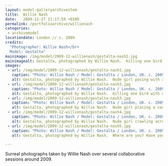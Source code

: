 ```yaml
---
layout: model-galleryarchiveitem
title:  Willie Nash
date:   2009-12-27 21:17:59 +0100
permalink: /portfolioarchive/willienash
categories:
 - archivemodel
locationdate: London // c. 2009
credits:
  "Photographer: Willie Nash</br>
  Model: Gestalta"
mainimage: /img/model/2009-12-willienash/gestalta-nash2.jpg
mainimagealt: Gestalta, photographed by Willie Nash.  Killing one bird with one stone. Nude girl lying under an artificial tree.
images:
 - url: /img/model/2009-12-willienash/gestalta-nash1.jpg
   caption: "Photo: Willie Nash / Model: Gestalta / London, UK. c. 2009"
   alt: Gestalta, photographed by Willie Nash.  Nude girl posing with a coffin, a chair and thirteen glasses of water.
 - url: /img/model/2009-12-willienash/gestalta-nash2.jpg
   caption: "Photo: Willie Nash / Model: Gestalta / London, UK. c. 2009"
   alt: Gestalta, photographed by Willie Nash.  Killing one bird with one stone. Nude girl lying under an artificial tree.
 - url: /img/model/2009-12-willienash/gestalta-nash3.jpg
   caption: "Photo: Willie Nash / Model: Gestalta / London, UK. c. 2009"
   alt: Gestalta, photographed by Willie Nash.  Nude girl placing a concrete block onto a table with thirteen glasses of water.
 - url: /img/model/2009-12-willienash/gestalta-nash4.jpg
   caption: "Photo: Willie Nash / Model: Gestalta / London, UK. c. 2009"
   alt: Gestalta, photographed by Willie Nash.  Nude girl crawling across a floor strewn with banana skins.
 - url: /img/model/2009-12-willienash/gestalta-nash5.jpg
   caption: "Photo: Willie Nash / Model: Gestalta / London, UK. c. 2009"
   alt: Gestalta, photographed by Willie Nash.  Where are you? Have you gone on holiday?

---
```


Surreal photographs taken by Willie Nash over several collaborative sessions around 2009.
